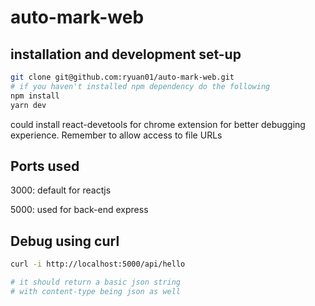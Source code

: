# auto-mark-web

## installation and development set-up

```bash
git clone git@github.com:ryuan01/auto-mark-web.git
# if you haven't installed npm dependency do the following
npm install
yarn dev
```

could install react-devetools for chrome extension for better debugging experience.
Remember to allow access to file URLs

## Ports used
3000: default for reactjs

5000: used for back-end express

## Debug using curl
```bash
curl -i http://localhost:5000/api/hello

# it should return a basic json string
# with content-type being json as well   
```
